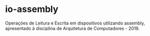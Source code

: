 # io-assembly
Operações de Leitura e Escrita em dispositivos utilizando assembly, apresentado à disciplina de Arquitetura de Computadores - 2019.
